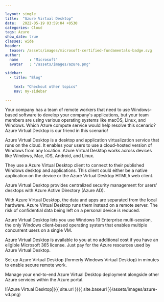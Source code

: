 ```yaml
---

layout: single
title:  "Azure Virtual Desktop"
date:   2022-05-19 03:59:04 +0530
categories: Cloud
tags: Azure
show_date: true
classes: wide
header:
  teaser: /assets/images/microsoft-certified-fundamentals-badge.svg
author:
  name     : "Microsoft"
  avatar   : "/assets/images/azure.png"

sidebar:
  - title: "Blog"
   
    text: "Checkout other topics"
    nav: my-sidebar

---
```


Your company has a team of remote workers that need to use Windows-based software to develop your company's applications, but your team members are using various operating systems like macOS, Linux, and Windows. Which Azure compute service would help resolve this scenario? Azure Virtual Desktop is our friend in this scenario!

Azure Virtual Desktop is a desktop and application virtualization service that runs on the cloud. It enables your users to use a cloud-hosted version of Windows from any location. Azure Virtual Desktop works across devices like Windows, Mac, iOS, Android, and Linux. 

They use a Azure Virtual Desktop client to connect to their published Windows desktop and applications. This client could either be a native application on the device or the Azure Virtual Desktop HTML5 web client.

Azure Virtual Desktop provides centralized security management for users' desktops with Azure Active Directory (Azure AD).

With Azure Virtual Desktop, the data and apps are separated from the local hardware. Azure Virtual Desktop runs them instead on a remote server. The risk of confidential data being left on a personal device is reduced.

Azure Virtual Desktop lets you use Windows 10 Enterprise multi-session, the only Windows client-based operating system that enables multiple concurrent users on a single VM. 

Azure Virtual Desktop is available to you at no additional cost if you have an eligible Microsoft 365 license. Just pay for the Azure resources used by Azure Virtual Desktop.

Set up Azure Virtual Desktop (formerly Windows Virtual Desktop) in minutes to enable secure remote work. 

Manage your end-to-end Azure Virtual Desktop deployment alongside other Azure services within the Azure portal.

![Azure Virtual Desktop]({{ site.url }}{{ site.baseurl }}/assets/images/azure-vd.png)